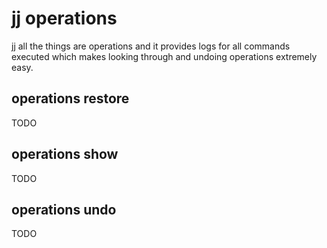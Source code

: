 # jj operations

jj all the things are operations and it provides logs for all commands executed which makes looking through and undoing operations extremely easy.

## operations restore

TODO

## operations show

TODO

## operations undo

TODO
